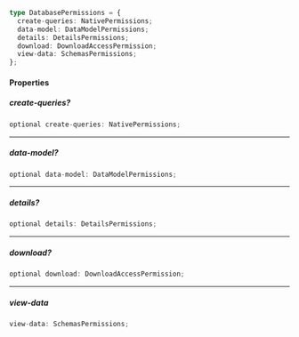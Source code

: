 ```ts
type DatabasePermissions = {
  create-queries: NativePermissions;
  data-model: DataModelPermissions;
  details: DetailsPermissions;
  download: DownloadAccessPermission;
  view-data: SchemasPermissions;
};
```

#### Properties

##### create-queries?

```ts
optional create-queries: NativePermissions;
```

***

##### data-model?

```ts
optional data-model: DataModelPermissions;
```

***

##### details?

```ts
optional details: DetailsPermissions;
```

***

##### download?

```ts
optional download: DownloadAccessPermission;
```

***

##### view-data

```ts
view-data: SchemasPermissions;
```
